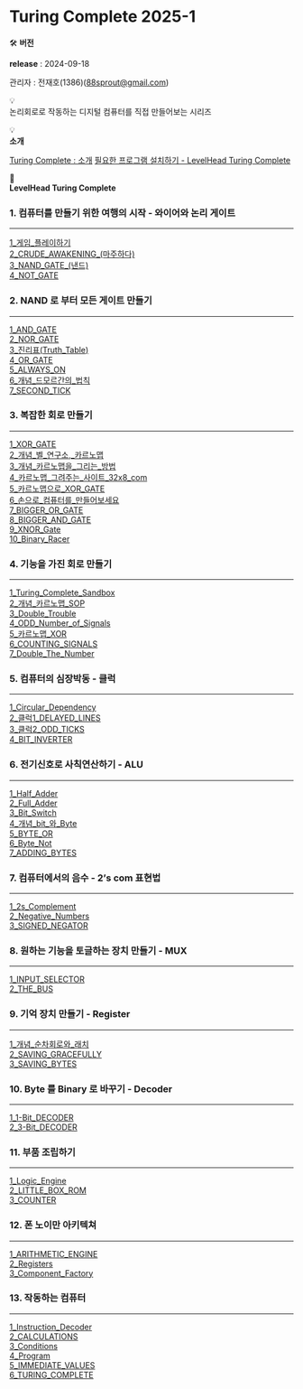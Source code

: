 # Turing Complete 2025-1

🛠 **버전**

**release** : 2024-09-18

관리자 : 전재호(1386)(88sprout@gmail.com)

💡  
논리회로로 작동하는 디지털 컴퓨터를 직접 만들어보는 시리즈

💡  
**소개**

[Turing Complete : 소개](/1_Turing_Complete_소개.md)
[필요한 프로그램 설치하기 - LevelHead Turing Complete](/2_필요한_프로그램_설치하기_-_LevelHead_Turing_Co.md)
[](/3_Turing_Complete_Executable_file_(Windows).md)

🚗  
**LevelHead Turing Complete**

### 1. 컴퓨터를 만들기 위한 여행의 시작 - 와이어와 논리 게이트

---

[1_게임_플레이하기](/chap01_컴퓨터를_만들기_위한_여행의_시작-와이어와_논리게이트/1_게임_플레이하기.md)  
[2_CRUDE_AWAKENING_(마주하다)](/chap01_컴퓨터를_만들기_위한_여행의_시작-와이어와_논리게이트/2_CRUDE_AWAKENING_(마주하다).md)  
[3_NAND_GATE_(낸드)](/chap01_컴퓨터를_만들기_위한_여행의_시작-와이어와_논리게이트/3_NAND_GATE_(낸드).md)  
[4_NOT_GATE](/chap01_컴퓨터를_만들기_위한_여행의_시작-와이어와_논리게이트/4_NOT_GATE.md)

### 2. NAND 로 부터 모든 게이트 만들기

---

[1_AND_GATE](/chap02_NAND_로부터_모든_게이트_만들기/1_AND_GATE.md)  
[2_NOR_GATE](/chap02_NAND_로부터_모든_게이트_만들기/2_NOR_GATE.md)  
[3_진리표(Truth_Table)](/chap02_NAND_로부터_모든_게이트_만들기/3_진리표(Truth_Table).md)  
[4_OR_GATE](/chap02_NAND_로부터_모든_게이트_만들기/4_OR_GATE.md)  
[5_ALWAYS_ON](/chap02_NAND_로부터_모든_게이트_만들기/5_ALWAYS_ON.md)  
[6_개념_드모르간의_법칙](/chap02_NAND_로부터_모든_게이트_만들기/6_개념_드모르간의_법칙.md)  
[7_SECOND_TICK](/chap02_NAND_로부터_모든_게이트_만들기/7_SECOND_TICK.md)

### 3. 복잡한 회로 만들기

---

[1_XOR_GATE](/chap03_복잡한_회로_만들기/01_XOR_GATE.md)  
[2_개념_벨_연구소,_카르노맵](/chap03_복잡한_회로_만들기/02_개념_벨_연구소,_카르노맵.md)  
[3_개념_카르노맵을_그리는_방법](/chap03_복잡한_회로_만들기/03_개념_카르노맵을_그리는_방법.md)  
[4_카르노맵_그려주는_사이트_32x8_com](/chap03_복잡한_회로_만들기/04_카르노맵_그려주는_사이트_32x8_com.md)  
[5_카르노맵으로_XOR_GATE](/chap03_복잡한_회로_만들기/05_카르노맵으로_XOR_GATE.md)  
[6_손으로_컴퓨터를_만들어보세요](/chap03_복잡한_회로_만들기/06_손으로_컴퓨터를_만들어보세요.md)  
[7_BIGGER_OR_GATE](/chap03_복잡한_회로_만들기/07_BIGGER_OR_GATE.md)  
[8_BIGGER_AND_GATE](/chap03_복잡한_회로_만들기/08_BIGGER_AND_GATE.md)  
[9_XNOR_Gate](/chap03_복잡한_회로_만들기/09_XNOR_Gate.md)  
[10_Binary_Racer](/chap03_복잡한_회로_만들기/10_Binary_Racer.md)

### 4. 기능을 가진 회로 만들기

---

[1_Turing_Complete_Sandbox](/chap04_기능을_가진_회로_만들기/1_Turing_Complete_Sandbox.md)  
[2_개념_카르노맵_SOP](/chap04_기능을_가진_회로_만들기/2_개념_카르노맵_SOP.md)  
[3_Double_Trouble](/chap04_기능을_가진_회로_만들기/3_Double_Trouble.md)  
[4_ODD_Number_of_Signals](/chap04_기능을_가진_회로_만들기/4_ODD_Number_of_Signals.md)  
[5_카르노맵_XOR](/chap04_기능을_가진_회로_만들기/5_카르노맵_XOR.md)  
[6_COUNTING_SIGNALS](/chap04_기능을_가진_회로_만들기/6_COUNTING_SIGNALS.md)  
[7_Double_The_Number](/chap04_기능을_가진_회로_만들기/7_Double_The_Number.md)

### 5. 컴퓨터의 심장박동 - 클럭

---

[1_Circular_Dependency](/chap05_컴퓨터의_심장박동-클럭/1_Circular_Dependency.md)  
[2_클럭1_DELAYED_LINES](/chap05_컴퓨터의_심장박동-클럭/2_클럭1_DELAYED_LINES.md)  
[3_클럭2_ODD_TICKS](/chap05_컴퓨터의_심장박동-클럭/3_클럭2_ODD_TICKS.md)  
[4_BIT_INVERTER](/chap05_컴퓨터의_심장박동-클럭/4_BIT_INVERTER.md)

### 6. 전기신호로 사칙연산하기 - ALU

---

[1_Half_Adder](/chap06_전기신호로_사칙연산하기-ALU/1_Half_Adder.md)  
[2_Full_Adder](/chap06_전기신호로_사칙연산하기-ALU/2_Full_Adder.md)  
[3_Bit_Switch](/chap06_전기신호로_사칙연산하기-ALU/3_Bit_Switch.md)  
[4_개념_bit_와_Byte](/chap06_전기신호로_사칙연산하기-ALU/4_개념_bit_와_Byte.md)  
[5_BYTE_OR](/chap06_전기신호로_사칙연산하기-ALU/5_BYTE_OR.md)  
[6_Byte_Not](/chap06_전기신호로_사칙연산하기-ALU/6_Byte_Not.md)  
[7_ADDING_BYTES](/chap06_전기신호로_사칙연산하기-ALU/7_ADDING_BYTES.md)

### 7. 컴퓨터에서의 음수 - 2’s com 표현법

---

[1_2s_Complement](/chap07_컴퓨터에서의_음수-2s_com_표현법/1_2s_Complement.md)  
[2_Negative_Numbers](/chap07_컴퓨터에서의_음수-2s_com_표현법/2_Negative_Numbers.md)  
[3_SIGNED_NEGATOR](/chap07_컴퓨터에서의_음수-2s_com_표현법/3_SIGNED_NEGATOR.md)

### 8. 원하는 기능을 토글하는 장치 만들기 - MUX

---

[1_INPUT_SELECTOR](/chap08_원하는_기능을_토글하는_장치만들기-MUX/1_INPUT_SELECTOR.md)  
[2_THE_BUS](/chap08_원하는_기능을_토글하는_장치만들기-MUX/2_THE_BUS.md)

### 9. 기억 장치 만들기 - Register

---

[1_개념_순차회로와_래치](/chap09_기억_장치만들기-Register/1_개념_순차회로와_래치.md)  
[2_SAVING_GRACEFULLY](/chap09_기억_장치만들기-Register/2_SAVING_GRACEFULLY.md)  
[3_SAVING_BYTES](/chap09_기억_장치만들기-Register/3_SAVING_BYTES.md)

### 10. Byte 를 Binary 로 바꾸기 - Decoder

---

[1_1-Bit_DECODER](/chap10_Byte를_Binary로_바꾸기-Decoder/1_1-Bit_DECODER.md)  
[2_3-Bit_DECODER](/chap10_Byte를_Binary로_바꾸기-Decoder/2_3-Bit_DECODER.md)

### 11. 부품 조립하기

---

[1_Logic_Engine](/chap11_부품_조립하기/1_Logic_Engine.md)  
[2_LITTLE_BOX_ROM](/chap11_부품_조립하기/2_LITTLE_BOX_ROM.md)  
[3_COUNTER](/chap11_부품_조립하기/3_COUNTER.md)

### 12. 폰 노이만 아키텍쳐

---

[1_ARITHMETIC_ENGINE](/chap12_폰_노이만_아키텍쳐/1_ARITHMETIC_ENGINE.md)  
[2_Registers](/chap12_폰_노이만_아키텍쳐/2_Registers.md)  
[3_Component_Factory](/chap12_폰_노이만_아키텍쳐/3_Component_Factory.md)

### 13. 작동하는 컴퓨터

---

[1_Instruction_Decoder](/chap13_작동하는_컴퓨터/1_Instruction_Decoder.md)  
[2_CALCULATIONS](/chap13_작동하는_컴퓨터/2_CALCULATIONS.md)  
[3_Conditions](/chap13_작동하는_컴퓨터/3_Conditions.md)  
[4_Program](/chap13_작동하는_컴퓨터/4_Program.md)  
[5_IMMEDIATE_VALUES](/chap13_작동하는_컴퓨터/5_IMMEDIATE_VALUES.md)  
[6_TURING_COMPLETE](/chap13_작동하는_컴퓨터/6_TURING_COMPLETE.md)
